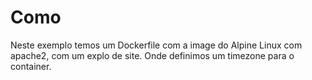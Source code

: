 # Como     

Neste exemplo temos um Dockerfile com a image do Alpine Linux com apache2, com um explo de site. Onde definimos um timezone para o container.
